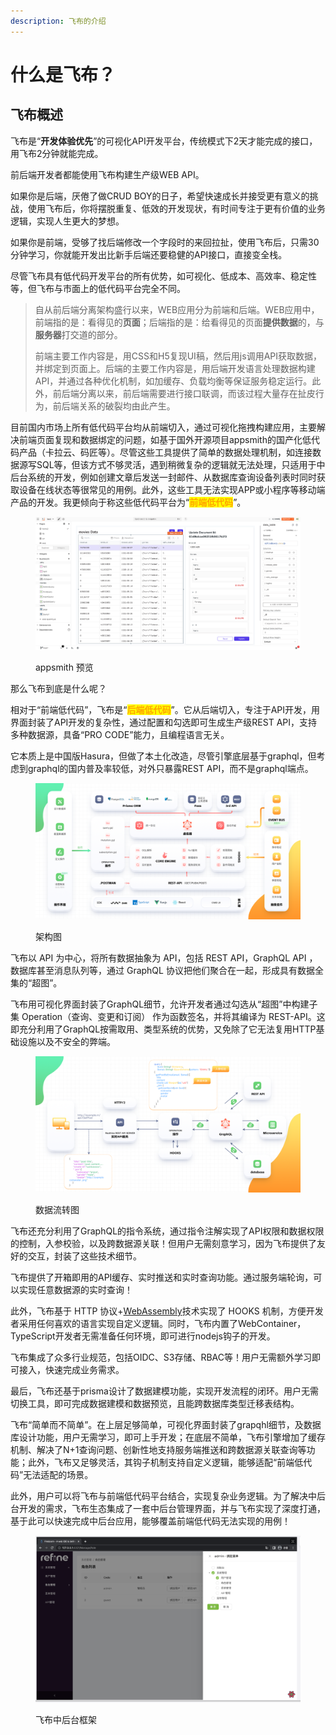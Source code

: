 ```yaml
---
description: 飞布的介绍
---
```


# 什么是飞布？

## 飞布概述

飞布是“**开发体验优先**”的可视化API开发平台，传统模式下2天才能完成的接口，用飞布2分钟就能完成。

前后端开发者都能使用飞布构建生产级WEB API。

如果你是后端，厌倦了做CRUD BOY的日子，希望快速成长并接受更有意义的挑战，使用飞布后，你将摆脱重复、低效的开发现状，有时间专注于更有价值的业务逻辑，实现人生更大的梦想。

如果你是前端，受够了找后端修改一个字段时的来回拉扯，使用飞布后，只需30分钟学习，你就能开发出比新手后端还要稳健的API接口，直接变全栈。

尽管飞布具有低代码开发平台的所有优势，如可视化、低成本、高效率、稳定性等，但飞布与市面上的低代码平台完全不同。

> 自从前后端分离架构盛行以来，WEB应用分为前端和后端。WEB应用中，前端指的是：看得见的**页面**；后端指的是：给看得见的页面**提供数据**的，与**服务器**打交道的部分。
>
> 前端主要工作内容是，用CSS和H5复现UI稿，然后用js调用API获取数据，并绑定到页面上。后端的主要工作内容是，用后端开发语言处理数据构建API，并通过各种优化机制，如加缓存、负载均衡等保证服务稳定运行。此外，前后端分离以来，前后端需要进行接口联调，而该过程大量存在扯皮行为，前后端关系的破裂均由此产生。

目前国内市场上所有低代码平台均从前端切入，通过可视化拖拽构建应用，主要解决前端页面复现和数据绑定的问题，如基于国外开源项目appsmith的国产化低代码产品（卡拉云、码匠等）。尽管这些工具提供了简单的数据处理机制，如连接数据源写SQL等，但该方式不够灵活，遇到稍微复杂的逻辑就无法处理，只适用于中后台系统的开发，例如创建文章后发送一封邮件、从数据库查询设备列表时同时获取设备在线状态等很常见的用例。此外，这些工具无法实现APP或小程序等移动端产品的开发。我更倾向于称这些低代码平台为“<mark style="color:orange;">**前端低代码**</mark>”。

<figure><img src=".gitbook/assets/image.png" alt=""><figcaption><p>appsmith 预览</p></figcaption></figure>

那么飞布到底是什么呢？

相对于“前端低代码”，飞布是“<mark style="color:orange;">**后端低代码**</mark>”。它从后端切入，专注于API开发，用界面封装了API开发的复杂性，通过配置和勾选即可生成生产级REST API，支持多种数据源，具备“PRO CODE”能力，且编程语言无关。

它本质上是中国版Hasura，但做了本土化改造，尽管引擎底层基于graphql，但考虑到graphql的国内普及率较低，对外只暴露REST API，而不是graphql端点。



<figure><img src=".gitbook/assets/image (2).png" alt=""><figcaption><p>架构图</p></figcaption></figure>

飞布以 API 为中心，将所有数据抽象为 API，包括 REST API，GraphQL API ，数据库甚至消息队列等，通过 GraphQL 协议把他们聚合在一起，形成具有数据全集的“超图”。

飞布用可视化界面封装了GraphQL细节，允许开发者通过勾选从“超图”中构建子集 Operation（查询、变更和订阅） 作为函数签名，并将其编译为 REST-API。这即充分利用了GraphQL按需取用、类型系统的优势，又免除了它无法复用HTTP基础设施以及不安全的弊端。

<figure><img src=".gitbook/assets/image (3).png" alt=""><figcaption><p>数据流转图</p></figcaption></figure>

飞布还充分利用了GraphQL的指令系统，通过指令注解实现了API权限和数据权限的控制，入参校验，以及跨数据源关联！但用户无需刻意学习，因为飞布提供了友好的交互，封装了这些技术细节。

飞布提供了开箱即用的API缓存、实时推送和实时查询功能。通过服务端轮询，可以实现任意数据源的实时查询！

此外，飞布基于 HTTP 协议+[WebAssembly](https://developer.mozilla.org/zh-CN/docs/WebAssembly)技术实现了 HOOKS 机制，方便开发者采用任何喜欢的语言实现自定义逻辑。同时，飞布内置了WebContainer，TypeScript开发者无需准备任何环境，即可进行nodejs钩子的开发。

飞布集成了众多行业规范，包括OIDC、S3存储、RBAC等！用户无需额外学习即可接入，快速完成业务需求。

最后，飞布还基于prisma设计了数据建模功能，实现开发流程的闭环。用户无需切换工具，即可完成数据建模和数据预览，且能跨数据库类型迁移表结构。

飞布“简单而不简单”。在上层足够简单，可视化界面封装了grapqhl细节，及数据库设计功能，用户无需学习，即可上手开发；在底层不简单，飞布引擎增加了缓存机制、解决了N+1查询问题、创新性地支持服务端推送和跨数据源关联查询等功能；此外，飞布又足够灵活，其钩子机制支持自定义逻辑，能够适配“前端低代码”无法适配的场景。



此外，用户可以将飞布与前端低代码平台结合，实现复杂业务逻辑。为了解决中后台开发的需求，飞布生态集成了一套中后台管理界面，并与飞布实现了深度打通，基于此可以快速完成中后台应用，能够覆盖前端低代码无法实现的用例！

<figure><img src=".gitbook/assets/image (1).png" alt=""><figcaption><p>飞布中后台框架</p></figcaption></figure>



